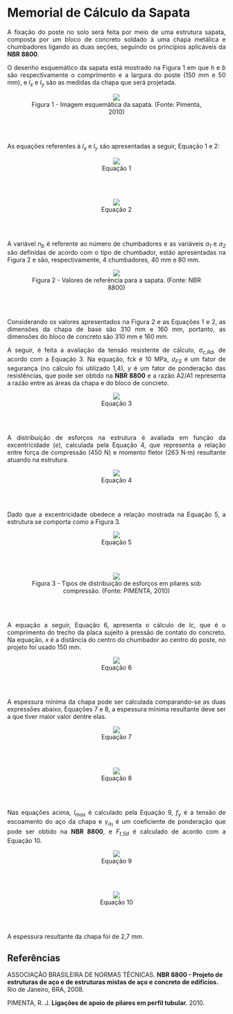 # Memorial de Cálculo da Sapata

<p align = "justify"> A fixação do poste no solo será feita por meio de uma estrutura sapata,
composta por um bloco de concreto soldado à uma chapa metálica e
chumbadores ligando as duas seções, seguindo os princípios aplicáveis da
<b>NBR 8800</b>.

<p align = "justify"> O desenho esquemático da sapata está mostrado na Figura 1 em que <i>h</i> e <i>b</i> são respectivamente o comprimento e a largura do poste (150 mm e 50 mm), e <i>l<sub>x</sub></i> e <i>l<sub>y</sub></i> são as medidas da chapa que será projetada.

<center>
<figure>
  <img src="/SmartVit/docs/Estrutura/imgs_sapata/esquema_sapata.png"  />
  <figcaption>
      Figura 1 - Imagem esquemática da sapata. (Fonte: Pimenta, 2010)
  </figcaption>
</figure>
</center>
<br>
<br>

<p align = "justify"> As equações referentes à <i>l<sub>x</sub></i> e <i>l<sub>y</sub></i> são apresentadas a seguir, Equação 1 e 2:

<center>
<figure>
  <img src="/SmartVit/docs/Estrutura/imgs_sapata/eq1.png"  />
  <figcaption>
      Equação 1
  </figcaption>
</figure>
</center>
<br>
<br>

<center>
<figure>
  <img src="/SmartVit/docs/Estrutura/imgs_sapata/eq2.png"  />
  <figcaption>
      Equação 2
  </figcaption>
</figure>
</center>
<br>
<br>

<p align = "justify"> A variável <i>n<sub>b</sub></i> é referente ao número de chumbadores e as variáveis <i>a<sub>1</sub></i> e <i>a<sub>2</sub></i> são
definidas de acordo com o tipo de chumbador, estão apresentadas na Figura 2 e são, respectivamente, 4 chumbadores, 40 mm e 80 mm.


<center>
<figure>
  <img src="/SmartVit/docs/Estrutura/imgs_sapata/tab_pimenta.png"  />
  <figcaption>
      Figura 2 - Valores de referência para a sapata. (Fonte: NBR 8800)
  </figcaption>
</figure>
</center>
<br>
<br>

<p align = "justify"> Considerando os valores apresentados na Figura 2 e as Equações 1 e 2, as dimensões da chapa de base são 310
mm e 160 mm, portanto, as dimensões do bloco de concreto são 310 mm e 160 mm.

<p align = "justify"> A seguir, é feita a avaliação da tensão resistente de cálculo, <i>σ<sub>c,Rd</sub></i>, de acordo com a Equação 3. Na equação, fck é 10 MPa,
<i>σ<sub>FS</sub></i> é um fator de segurança (no cálculo foi utilizado 1,4), <i>γ</i> é um fator de ponderação das resistências, que pode ser obtido na <b>NBR
8800</b> e a razão A2/A1 representa a razão entre as áreas da chapa e do
bloco de concreto.

<center>
<figure>
  <img src="/SmartVit/docs/Estrutura/imgs_sapata/eq3.png"  />
  <figcaption>
      Equação 3
  </figcaption>
</figure>
</center>
<br>
<br>

<p align = "justify"> A distribuição de esforços na estrutura é avaliada em função da
excentricidade (<i>e</i>), calculada pela Equação 4, que representa a relação entre força de compressão (450 N) e momento fletor (263 N⋅m) resultante atuando na estrutura.

<center>
<figure>
  <img src="/SmartVit/docs/Estrutura/imgs_sapata/eq4.png"  />
  <figcaption>
      Equação 4
  </figcaption>
</figure>
</center>
<br>
<br>

<p align = "justify"> Dado que a excentricidade obedece a relação mostrada na Equação 5, a estrutura se comporta como a Figura 3.


<center>
<figure>
  <img src="/SmartVit/docs/Estrutura/imgs_sapata/eq5.png"  />
  <figcaption>
      Equação 5
  </figcaption>
</figure>
</center>
<br>
<br>

<center>
<figure>
  <img src="/SmartVit/docs/Estrutura/imgs_sapata/casos_pimenta.png"  />
  <figcaption>
      Figura 3 - Tipos de distribuição de esforços em pilares sob compressão. (Fonte: PIMENTA, 2010)
  </figcaption>
</figure>
</center>
<br>
<br>

<p align = "justify"> A equação a seguir, Equação 6, apresenta o cálculo de <i>lc</i>, que é o comprimento do trecho da placa sujeito à pressão de
contato do concreto. Na equação, <i>x</i> é a distância do centro do
chumbador ao centro do poste, no projeto foi usado 150 mm.

<center>
<figure>
  <img src="/SmartVit/docs/Estrutura/imgs_sapata/eq6.png"  />
  <figcaption>
      Equação 6
  </figcaption>
</figure>
</center>
<br>
<br>

<p align = "justify"> A espessura mínima da chapa pode ser calculada comparando-se as duas expressões abaixo, Equações 7 e
8, a espessura mínima resultante deve ser a que tiver maior valor dentre elas.

<center>
<figure>
  <img src="/SmartVit/docs/Estrutura/imgs_sapata/eq7.png"  />
  <figcaption>
      Equação 7
  </figcaption>
</figure>
</center>
<br>
<br>

<center>
<figure>
  <img src="/SmartVit/docs/Estrutura/imgs_sapata/eq8.png"  />
  <figcaption>
      Equação 8
  </figcaption>
</figure>
</center>
<br>
<br>

<p align = "justify"> Nas equações acima, <i>l<sub>max</sub></i> é calculado pela Equação 9, <i>f<sub>y</sub></i> é a tensão de escoamento do aço da chapa e <i>γ<sub>a<sub>1</sub></sub></i> é um coeficiente de ponderação que pode ser obtido na <b>NBR 8800</b>, e <i>F<sub>t,Sd</sub></i> é calculado de acordo com a Equação 10.

<center>
<figure>
  <img src="/SmartVit/docs/Estrutura/imgs_sapata/eq9.png"  />
  <figcaption>
      Equação 9
  </figcaption>
</figure>
</center>
<br>
<br>

<center>
<figure>
  <img src="/SmartVit/docs/Estrutura/imgs_sapata/eq10.png"  />
  <figcaption>
      Equação 10
  </figcaption>
</figure>
</center>
<br>
<br>

A espessura resultante da chapa foi de 2,7 mm.

## Referências

ASSOCIAÇÃO BRASILEIRA DE NORMAS TÉCNICAS. **NBR 8800 - Projeto de estruturas de aço e de estruturas mistas de aço e concreto de edifícios.** Rio de Janeiro, BRA, 2008.

PIMENTA, R. J. **Ligações de apoio de pilares em perfil tubular.** 2010.
